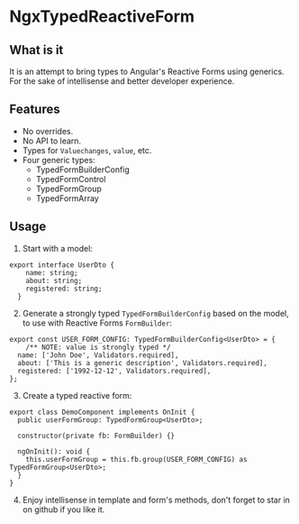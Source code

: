 # NgxTypedReactiveForm

## What is it

It is an attempt to bring types to Angular's Reactive Forms using generics. For the sake of intellisense and better developer experience.

## Features

- No overrides.
- No API to learn.
- Types for `Valuechanges`, `value`, etc.
- Four generic types:
    - TypedFormBuilderConfig
    - TypedFormControl
    - TypedFormGroup
    - TypedFormArray


## Usage
1. Start with a model:

```
export interface UserDto {
    name: string;
    about: string;
    registered: string;
  }
```


2. Generate a strongly typed `TypedFormBuilderConfig` based on the model, to use with Reactive Forms `FormBuilder`:
```
export const USER_FORM_CONFIG: TypedFormBuilderConfig<UserDto> = {
    /** NOTE: value is strongly typed */
  name: ['John Doe', Validators.required],
  about: ['This is a generic description', Validators.required],
  registered: ['1992-12-12', Validators.required],
};
```

3. Create a typed reactive form:
```
export class DemoComponent implements OnInit {
  public userFormGroup: TypedFormGroup<UserDto>;

  constructor(private fb: FormBuilder) {}

  ngOnInit(): void {
    this.userFormGroup = this.fb.group(USER_FORM_CONFIG) as TypedFormGroup<UserDto>;
  }
}
```

4. Enjoy intellisense in template and form's methods, don't forget to star in on github if you like it.